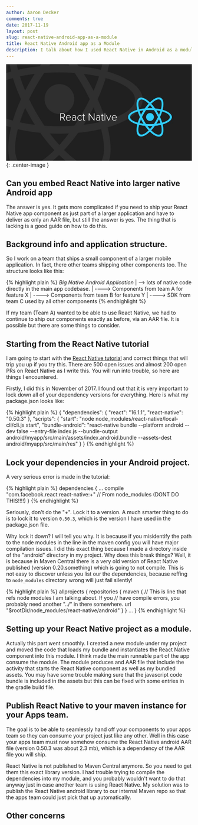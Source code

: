 ```yaml
---
author: Aaron Decker
comments: true
date: 2017-11-19
layout: post
slug: react-native-android-app-as-a-module
title: React Native Android app as a Module
description: I talk about how I used React Native in Android as a module that was part of a larger Android app
---
```


![kubernetes](/images/blog/react-native.jpg){: .center-image }

## Can you embed React Native into larger native Android app

The answer is yes. It gets more complicated if you need to ship your React Native app
component as just part of a larger application and have to deliver as only an AAR file, but
still the answer is yes. The thing that is lacking is a good guide on how to do this.

## Background info and application structure.

So I work on a team that ships a small component of a larger mobile application. In fact, there
other teams shipping other components too. The structure looks like this:

{% highlight plain %}
*Big Native Android Application*
  | --> lots of native code directly in the main app codebase.
  |
  ----> Components from team A for feature X
  |
  ----> Components from team B for feature Y
  |
  ----> SDK from team C used by all other components
{% endhighlight %}


If my team (Team A) wanted to be able to use React Native, we had to continue to ship our
components exactly as before, via an AAR file. It is possible but there are some things to consider.

## Starting from the React Native tutorial

I am going to start with the [React Native tutorial](https://facebook.github.io/react-native/docs/integration-with-existing-apps.html) and correct things that will trip you up if you try this. There are 500 open issues and almost 200 open PRs on React Native as I write this. You will run into trouble, so here are things I encountered.


Firstly, I did this in November of 2017. I found out that it is very important to lock down all of your dependency versions for everything. Here is what my package.json looks like:

{% highlight plain %}
{
  "dependencies": {
    "react": "16.1.1",
    "react-native": "0.50.3"
  },
  "scripts": {
    "start": "node node_modules/react-native/local-cli/cli.js start",
    "bundle-android": "react-native bundle --platform android --dev false --entry-file index.js --bundle-output android/myapp/src/main/assets/index.android.bundle --assets-dest android/myapp/src/main/res"
  }
}
{% endhighlight %}



## Lock your dependencies in your Android project.

A very serious error is made in the tutorial:

{% highlight plain %}
dependencies {
    ...
    compile "com.facebook.react:react-native:+" // From node_modules (DONT DO THIS!!!!)
}
{% endhighlight %}


Seriously, don't do the "+". Lock it to a version. A much smarter thing to do is to lock it to version
``` 0.50.3 ```, which is the version I have used in the package.json file.

Why lock it down? I will tell you why. It is because if you misidentify the path to the node modules in the line
in the maven config you will have major compilation issues. I did this exact thing because I made a directory inside of the "android" directory in my project.  Why does this break things? Well, it is because in Maven Central there is a very old version of
React Native published (version 0.20.something) which is going to not compile. This is not easy to discover unless you list our the dependencies, because reffing to ```node_modules``` directory wrong will just fail silently!

{% highlight plain %}
allprojects {
    repositories {
        maven {
            // This is line that refs node modules I am talking about. If you
            // have compile errors, you probably need another "../" in there somewhere.
            url "$rootDir/node_modules/react-native/android"
        }
    }
    ...
}
{% endhighlight %}


## Setting up your React Native project as a module.

Actually this part went smoothly. I created a new module under my project and moved the
code that loads my bundle and instantiates the React Native component  into this module.
I think made the main runnable part of the app consume the module. The module produces and AAR file
that include the activity that starts the React Native component as well as my bundled assets. You
may have some trouble making sure that the javascript code bundle is included in the
assets but this can be fixed with some entries in the gradle build file.


## Publish React Native to your maven instance for your Apps team.

The goal is to be able to seamlessly hand off your components to your apps team so they
can consume your project just like any other. Well in this case your apps team
must now somehow consume the React Native android AAR file (version 0.50.3 was about 2.3 mb), which is a dependency of the
AAR file you will ship.

React Native is not published to Maven Central anymore. So you need to get them this exact library version.
I had trouble trying to compile the dependencies into my module, and you probably wouldn't want to do that anyway
just in case another team is using React Native. My solution was to publish the React Native android
library to our internal Maven repo so that the apps team could just pick that up automatically.


## Other concerns
